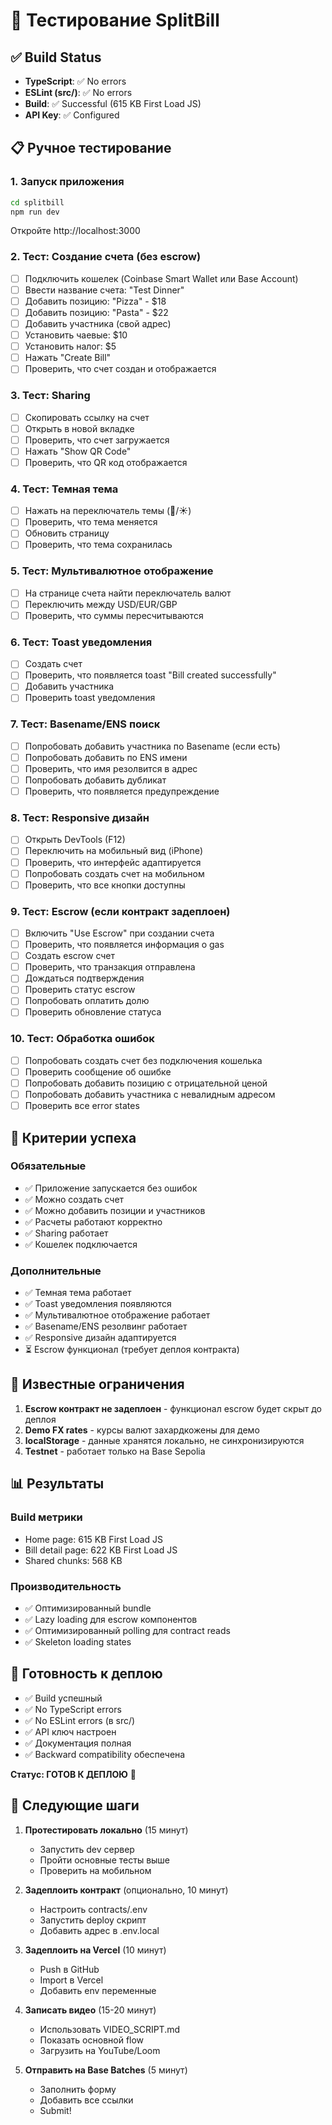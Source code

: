 # 🧪 Тестирование SplitBill

## ✅ Build Status
- **TypeScript**: ✅ No errors
- **ESLint (src/)**: ✅ No errors  
- **Build**: ✅ Successful (615 KB First Load JS)
- **API Key**: ✅ Configured

## 📋 Ручное тестирование

### 1. Запуск приложения
```bash
cd splitbill
npm run dev
```
Откройте http://localhost:3000

### 2. Тест: Создание счета (без escrow)
- [ ] Подключить кошелек (Coinbase Smart Wallet или Base Account)
- [ ] Ввести название счета: "Test Dinner"
- [ ] Добавить позицию: "Pizza" - $18
- [ ] Добавить позицию: "Pasta" - $22
- [ ] Добавить участника (свой адрес)
- [ ] Установить чаевые: $10
- [ ] Установить налог: $5
- [ ] Нажать "Create Bill"
- [ ] Проверить, что счет создан и отображается

### 3. Тест: Sharing
- [ ] Скопировать ссылку на счет
- [ ] Открыть в новой вкладке
- [ ] Проверить, что счет загружается
- [ ] Нажать "Show QR Code"
- [ ] Проверить, что QR код отображается

### 4. Тест: Темная тема
- [ ] Нажать на переключатель темы (🌙/☀️)
- [ ] Проверить, что тема меняется
- [ ] Обновить страницу
- [ ] Проверить, что тема сохранилась

### 5. Тест: Мультивалютное отображение
- [ ] На странице счета найти переключатель валют
- [ ] Переключить между USD/EUR/GBP
- [ ] Проверить, что суммы пересчитываются

### 6. Тест: Toast уведомления
- [ ] Создать счет
- [ ] Проверить, что появляется toast "Bill created successfully"
- [ ] Добавить участника
- [ ] Проверить toast уведомления

### 7. Тест: Basename/ENS поиск
- [ ] Попробовать добавить участника по Basename (если есть)
- [ ] Попробовать добавить по ENS имени
- [ ] Проверить, что имя резолвится в адрес
- [ ] Попробовать добавить дубликат
- [ ] Проверить, что появляется предупреждение

### 8. Тест: Responsive дизайн
- [ ] Открыть DevTools (F12)
- [ ] Переключить на мобильный вид (iPhone)
- [ ] Проверить, что интерфейс адаптируется
- [ ] Попробовать создать счет на мобильном
- [ ] Проверить, что все кнопки доступны

### 9. Тест: Escrow (если контракт задеплоен)
- [ ] Включить "Use Escrow" при создании счета
- [ ] Проверить, что появляется информация о gas
- [ ] Создать escrow счет
- [ ] Проверить, что транзакция отправлена
- [ ] Дождаться подтверждения
- [ ] Проверить статус escrow
- [ ] Попробовать оплатить долю
- [ ] Проверить обновление статуса

### 10. Тест: Обработка ошибок
- [ ] Попробовать создать счет без подключения кошелька
- [ ] Проверить сообщение об ошибке
- [ ] Попробовать добавить позицию с отрицательной ценой
- [ ] Попробовать добавить участника с невалидным адресом
- [ ] Проверить все error states

## 🎯 Критерии успеха

### Обязательные
- ✅ Приложение запускается без ошибок
- ✅ Можно создать счет
- ✅ Можно добавить позиции и участников
- ✅ Расчеты работают корректно
- ✅ Sharing работает
- ✅ Кошелек подключается

### Дополнительные
- ✅ Темная тема работает
- ✅ Toast уведомления появляются
- ✅ Мультивалютное отображение работает
- ✅ Basename/ENS резолвинг работает
- ✅ Responsive дизайн адаптируется
- ⏳ Escrow функционал (требует деплоя контракта)

## 🐛 Известные ограничения

1. **Escrow контракт не задеплоен** - функционал escrow будет скрыт до деплоя
2. **Demo FX rates** - курсы валют захардкожены для демо
3. **localStorage** - данные хранятся локально, не синхронизируются
4. **Testnet** - работает только на Base Sepolia

## 📊 Результаты

### Build метрики
- Home page: 615 KB First Load JS
- Bill detail page: 622 KB First Load JS
- Shared chunks: 568 KB

### Производительность
- ✅ Оптимизированный bundle
- ✅ Lazy loading для escrow компонентов
- ✅ Оптимизированный polling для contract reads
- ✅ Skeleton loading states

## 🚀 Готовность к деплою

- ✅ Build успешный
- ✅ No TypeScript errors
- ✅ No ESLint errors (в src/)
- ✅ API ключ настроен
- ✅ Документация полная
- ✅ Backward compatibility обеспечена

**Статус: ГОТОВ К ДЕПЛОЮ** 🎉

## 📝 Следующие шаги

1. **Протестировать локально** (15 минут)
   - Запустить dev сервер
   - Пройти основные тесты выше
   - Проверить на мобильном

2. **Задеплоить контракт** (опционально, 10 минут)
   - Настроить contracts/.env
   - Запустить deploy скрипт
   - Добавить адрес в .env.local

3. **Задеплоить на Vercel** (10 минут)
   - Push в GitHub
   - Import в Vercel
   - Добавить env переменные

4. **Записать видео** (15-20 минут)
   - Использовать VIDEO_SCRIPT.md
   - Показать основной flow
   - Загрузить на YouTube/Loom

5. **Отправить на Base Batches** (5 минут)
   - Заполнить форму
   - Добавить все ссылки
   - Submit!
